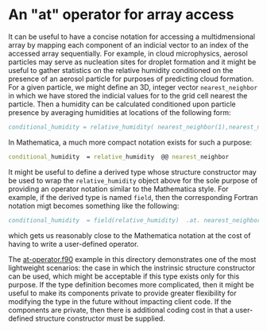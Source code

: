 An "at" operator for array access
=================================

It can be useful to have a concise notation for accessing a multidmensional
array by mapping each component of an indicial vector to an index of the
accessed array sequentially. For example, in cloud microphysics, aerosol
particles may serve as nucleation sites for droplet formation and it might
be useful to gather statistics on the relative humidity conditioned on the 
presence of an aerosol particle for purposes of predicting cloud formation.  
For a given particle, we might define an 3D, integer vector `nearest_neighbor`
in which we have stored the indicial values for to the grid cell nearest the
particle.  Then a humidity can be calculated conditioned upon particle 
presence by averaging humidities at locations of the following form:
```fortran
conditional_humidity = relative_humidity( nearest_neighbor(1),nearest_neighbor(2),nearest_neighbor(3) )
```

In Mathematica, a much more compact notation exists for such a purpose:
```Mathematica
conditional_humidity  = relative_humidity  @@ nearest_neighbor 
```
It might be useful to define a derived type whose structure constructor may
be used to wrap the `relative_humidity` object above for the sole purpose of
providing an operator notation similar to the Mathematica style.  For example,
if the derived type is named `field`, then the corresponding Fortran notation
migt becomes something like the following:
```fortran
conditional_humidity  = field(relative_humidity)  .at. nearest_neighbor 
```
which gets us reasonably close to the Mathematica notation at the cost of
having to write a user-defined operator. 

The [at-operator.f90](./at-operator) example in this directory demonstrates
one of the most lightweight scenarios: the case in which the instrinsic 
structure constructor can be used, which might be acceptable if this type
exists only for this purpose.  If the type definition becomes more complicated,
then it might be useful to make its components private to provide greater 
flexibility for modifying the type in the future without impacting client code.
If the components are private, then there is additional coding cost in that
a user-defined structure constructor must be supplied.
